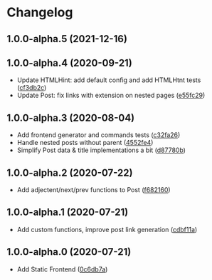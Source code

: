# Changelog

<!-- INSERT-NEW-ENTRIES-HERE -->

## 1.0.0-alpha.5 (2021-12-16)

## 1.0.0-alpha.4 (2020-09-21)

- Update HTMLHint: add default config and add HTMLHtnt tests ([cf3db2c](https://github.com/xfiveco/generator-chisel/commit/cf3db2c))
- Update Post: fix links with extension on nested pages ([e55fc29](https://github.com/xfiveco/generator-chisel/commit/e55fc29))

## 1.0.0-alpha.3 (2020-08-04)

- Add frontend generator and commands tests ([c32fa26](https://github.com/xfiveco/generator-chisel/commit/c32fa26))
- Handle nested posts without parent ([4552fe4](https://github.com/xfiveco/generator-chisel/commit/4552fe4))
- Simplify Post data & title implementations a bit ([d87780b](https://github.com/xfiveco/generator-chisel/commit/d87780b))

## 1.0.0-alpha.2 (2020-07-22)

- Add adjectent/next/prev functions to Post ([f682160](https://github.com/xfiveco/generator-chisel/commit/f682160))

## 1.0.0-alpha.1 (2020-07-21)

- Add custom functions, improve post link generation ([cdbf11a](https://github.com/xfiveco/generator-chisel/commit/cdbf11a))

## 1.0.0-alpha.0 (2020-07-21)

- Add Static Frontend ([0c6db7a](https://github.com/xfiveco/generator-chisel/commit/0c6db7a))
